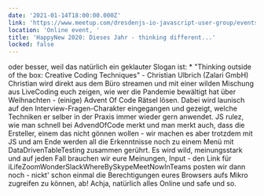 ```yaml
---
date: '2021-01-14T18:00:00.000Z'
link: 'https://www.meetup.com/dresdenjs-io-javascript-user-group/events/274119497'
location: 'Online event, '
title: 'HappyNew 2020: Dieses Jahr - thinking different...'
locked: false
---
```

oder besser, weil das natürlich ein geklauter Slogan ist: * "Thinking outside of the box: Creative Coding Techniques" - Christian Ulbrich (Zalari GmbH) Christian wird direkt aus dem Büro streamen und mit einer wilden Mischung aus LiveCoding euch zeigen, wie wer die Pandemie bewältigt hat über Weihnachten - (einige) Advent Of Code Rätsel lösen. Dabei wird launisch auf den Interview-Fragen-Charakter eingegangen und gezeigt, welche Techniken er selber in der Praxis immer wieder gern anwendet. JS rulez, wie man schnell bei AdvendOfCode merkt und man merkt auch, dass die Ersteller, einem das nicht gönnen wollen - wir machen es aber trotzdem mit JS und am Ende werden all die Erkenntnisse noch zu einem Menü mit DataDrivenTableTesting zusammen gerührt. Es wird wild, meinungsstark und auf jeden Fall brauchen wir eure Meinungen, Input - den Link für iLifeZoomWonderSlackWhereBySkypeMeetNowInTeams posten wir dann noch - nickt' schon einmal die Berechtigungen eures Browsers aufs Mikro zugreifen zu können, ab! Achja, natürlich alles Online und safe und so.
